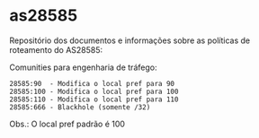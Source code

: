 # as28585

Repositório dos documentos e informações sobre as políticas de roteamento do AS28585:

Comunities para engenharia de tráfego:

	28585:90  - Modifica o local pref para 90
	28585:100 - Modifica o local pref para 100
	28585:110 - Modifica o local pref para 110
	28585:666 - Blackhole (somente /32)

Obs.: O local pref padrão é 100


